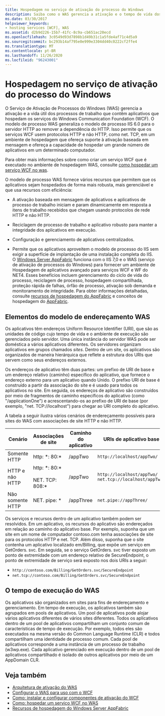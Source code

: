 ```yaml
---
title: Hospedagem no serviço de ativação do processo do Windows
description: Saiba como o WAS gerencia a ativação e o tempo de vida dos processos de trabalho que contêm aplicativos que hospedam serviços WCF.
ms.date: 03/30/2017
helpviewer_keywords:
- hosting services [WCF], WAS
ms.assetid: d2b9d226-15b7-41fc-8c9a-cb651ac20ecd
ms.openlocfilehash: 3c0549d93d7898b1d49b31c1a5fde4af71c4d5a9
ms.sourcegitcommit: bc293b14af795e0e999e3304dd40c0222cf2ffe4
ms.translationtype: MT
ms.contentlocale: pt-BR
ms.lasthandoff: 11/26/2020
ms.locfileid: "96243001"
---
```

# <a name="hosting-in-windows-process-activation-service"></a>Hospedagem no serviço de ativação do processo do Windows

O Serviço de Ativação de Processos do Windows (WAS) gerencia a ativação e a vida útil dos processos de trabalho que contêm aplicativos que hospedam os serviços do Windows Communication Foundation (WCF). O modelo de processo WAS generaliza o modelo de processo IIS 6.0 para o servidor HTTP ao remover a dependência do HTTP. Isso permite que os serviços WCF usem protocolos HTTP e não HTTP, como net. TCP, em um ambiente de hospedagem que ofereça suporte à ativação baseada em mensagem e ofereça a capacidade de hospedar um grande número de aplicativos em um determinado computador.  
  
 Para obter mais informações sobre como criar um serviço WCF que é executado no ambiente de hospedagem WAS, consulte [como hospedar um serviço WCF no was](how-to-host-a-wcf-service-in-was.md).  
  
 O modelo de processo WAS fornece vários recursos que permitem que os aplicativos sejam hospedados de forma mais robusta, mais gerenciável e que usa recursos com eficiência:  
  
- A ativação baseada em mensagem de aplicativos e aplicativos de processo de trabalho iniciam e param dinamicamente em resposta a itens de trabalho recebidos que chegam usando protocolos de rede HTTP e não HTTP.  
  
- Reciclagem de processo de trabalho e aplicativo robusto para manter a integridade dos aplicativos em execução.  
  
- Configuração e gerenciamento de aplicativos centralizados.  
  
- Permite que os aplicativos aproveitem o modelo de processo do IIS sem exigir a superfície de implantação de uma instalação completa do IIS.  
O [Windows Server AppFabric](/previous-versions/appfabric/ff384253(v=azure.10)) funciona com o IIS 7,0 e o WAS (serviço de ativação de processos do Windows) para fornecer um ambiente de Hospedagem de aplicativos avançado para serviços WCF e WF do NET4. Esses benefícios incluem gerenciamento do ciclo de vida do processo, reciclagem de processo, hospedagem compartilhada, proteção rápida de falhas, órfão de processo, ativação sob demanda e monitoramento de integridade. Para obter informações detalhadas, consulte [recursos de hospedagem do AppFabric](/previous-versions/appfabric/ee677189(v=azure.10)) e conceitos de hospedagem do [AppFabric](/previous-versions/appfabric/ee677371(v=azure.10)).  
  
## <a name="elements-of-the-was-addressing-model"></a>Elementos do modelo de endereçamento WAS  

 Os aplicativos têm endereços Uniform Resource Identifier (URI), que são as unidades de código cujo tempo de vida e o ambiente de execução são gerenciados pelo servidor. Uma única instância do servidor WAS pode ser doméstica a vários aplicativos diferentes. Os servidores organizam aplicativos em grupos chamados *sites*. Dentro de um site, os aplicativos são organizados de maneira hierárquica que reflete a estrutura dos URIs que servem como seus endereços externos.  
  
 Os endereços de aplicativo têm duas partes: um prefixo de URI de base e um endereço relativo (caminho) específico do aplicativo, que fornece o endereço externo para um aplicativo quando Unido. O prefixo URI de base é construído a partir da associação do site e é usado para todos os aplicativos no site. Em seguida, os endereços de aplicativo são construídos por meio de fragmentos de caminho específicos do aplicativo (como "/applicationOne") e acrescentando-os ao prefixo de URI de base (por exemplo, "net. TCP://localhost") para chegar ao URI completo do aplicativo.  
  
 A tabela a seguir ilustra vários cenários de endereçamento possíveis para sites do WAS com associações de site HTTP e não HTTP.  
  
|Cenário|Associações de site|Caminho do aplicativo|URIs de aplicativo base|  
|--------------|-------------------|----------------------|---------------------------|  
|Somente HTTP|http: *: 80:\*|/appTwo|`http://localhost/appTwo/`|  
|HTTP e não HTTP|http: *: 80:\*<br /><br /> NET. TCP: 808:\*|/appTwo|`http://localhost/appTwo/`<br />`net.tcp://localhost/appTwo/`|  
|Não somente HTTP|NET. pipe: *|/appThree|`net.pipe://appThree/`|  
  
 Os serviços e recursos dentro de um aplicativo também podem ser resolvidos. Em um aplicativo, os recursos do aplicativo são endereçados em relação ao caminho do aplicativo base. Por exemplo, suponha que um site em um nome de computador contoso.com tenha associações de site para os protocolos HTTP e net. TCP. Além disso, suponha que o site contenha um aplicativo localizado em/Billing, que expõe um serviço em GetOrders. svc. Em seguida, se o serviço GetOrders. svc tiver exposto um ponto de extremidade com um endereço relativo de SecureEndpoint, o ponto de extremidade de serviço será exposto nos dois URIs a seguir:  
  
- `http://contoso.com/Billing/GetOrders.svc/SecureEndpoint`
- `net.tcp://contoso.com/Billing/GetOrders.svc/SecureEndpoint`
  
## <a name="the-was-runtime"></a>O tempo de execução do WAS  

 Os aplicativos são organizados em sites para fins de endereçamento e gerenciamento. Em tempo de execução, os aplicativos também são agrupados em pools de aplicativos. Um pool de aplicativos pode alojar vários aplicativos diferentes de vários sites diferentes. Todos os aplicativos dentro de um pool de aplicativos compartilham um conjunto comum de características de tempo de execução. Por exemplo, todos eles são executados na mesma versão do Common Language Runtime (CLR) e todos compartilham uma identidade de processo comum. Cada pool de aplicativos corresponde a uma instância de um processo de trabalho (w3wp.exe). Cada aplicativo gerenciado em execução dentro de um pool de aplicativos compartilhado é isolado de outros aplicativos por meio de um AppDomain CLR.  
  
## <a name="see-also"></a>Veja também

- [Arquitetura de ativação do WAS](was-activation-architecture.md)
- [Configurar o WAS para uso com o WCF](configuring-the-wpa--service-for-use-with-wcf.md)
- [Como: instalar e configurar componentes de ativação do WCF](how-to-install-and-configure-wcf-activation-components.md)
- [Como: hospedar um serviço WCF no WAS](how-to-host-a-wcf-service-in-was.md)
- [Recursos de hospedagem do Windows Server AppFabric](/previous-versions/appfabric/ee677189(v=azure.10))
